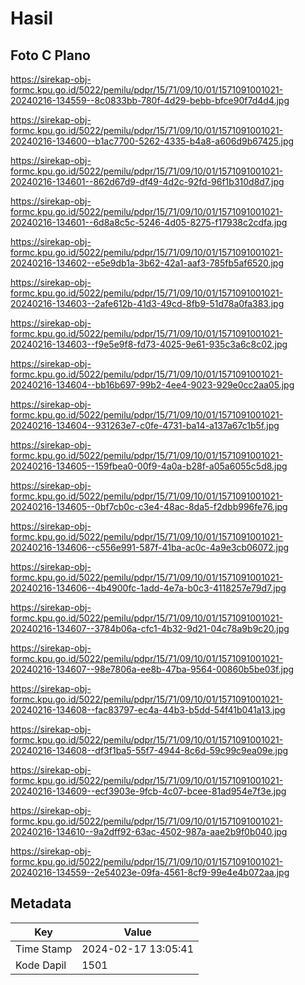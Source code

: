 # Hasil

## Foto C Plano

https://sirekap-obj-formc.kpu.go.id/5022/pemilu/pdpr/15/71/09/10/01/1571091001021-20240216-134559--8c0833bb-780f-4d29-bebb-bfce90f7d4d4.jpg

https://sirekap-obj-formc.kpu.go.id/5022/pemilu/pdpr/15/71/09/10/01/1571091001021-20240216-134600--b1ac7700-5262-4335-b4a8-a606d9b67425.jpg

https://sirekap-obj-formc.kpu.go.id/5022/pemilu/pdpr/15/71/09/10/01/1571091001021-20240216-134601--862d67d9-df49-4d2c-92fd-96f1b310d8d7.jpg

https://sirekap-obj-formc.kpu.go.id/5022/pemilu/pdpr/15/71/09/10/01/1571091001021-20240216-134601--6d8a8c5c-5246-4d05-8275-f17938c2cdfa.jpg

https://sirekap-obj-formc.kpu.go.id/5022/pemilu/pdpr/15/71/09/10/01/1571091001021-20240216-134602--e5e9db1a-3b62-42a1-aaf3-785fb5af6520.jpg

https://sirekap-obj-formc.kpu.go.id/5022/pemilu/pdpr/15/71/09/10/01/1571091001021-20240216-134603--2afe612b-41d3-49cd-8fb9-51d78a0fa383.jpg

https://sirekap-obj-formc.kpu.go.id/5022/pemilu/pdpr/15/71/09/10/01/1571091001021-20240216-134603--f9e5e9f8-fd73-4025-9e61-935c3a6c8c02.jpg

https://sirekap-obj-formc.kpu.go.id/5022/pemilu/pdpr/15/71/09/10/01/1571091001021-20240216-134604--bb16b697-99b2-4ee4-9023-929e0cc2aa05.jpg

https://sirekap-obj-formc.kpu.go.id/5022/pemilu/pdpr/15/71/09/10/01/1571091001021-20240216-134604--931263e7-c0fe-4731-ba14-a137a67c1b5f.jpg

https://sirekap-obj-formc.kpu.go.id/5022/pemilu/pdpr/15/71/09/10/01/1571091001021-20240216-134605--159fbea0-00f9-4a0a-b28f-a05a6055c5d8.jpg

https://sirekap-obj-formc.kpu.go.id/5022/pemilu/pdpr/15/71/09/10/01/1571091001021-20240216-134605--0bf7cb0c-c3e4-48ac-8da5-f2dbb996fe76.jpg

https://sirekap-obj-formc.kpu.go.id/5022/pemilu/pdpr/15/71/09/10/01/1571091001021-20240216-134606--c556e991-587f-41ba-ac0c-4a9e3cb06072.jpg

https://sirekap-obj-formc.kpu.go.id/5022/pemilu/pdpr/15/71/09/10/01/1571091001021-20240216-134606--4b4900fc-1add-4e7a-b0c3-4118257e79d7.jpg

https://sirekap-obj-formc.kpu.go.id/5022/pemilu/pdpr/15/71/09/10/01/1571091001021-20240216-134607--3784b06a-cfc1-4b32-9d21-04c78a9b9c20.jpg

https://sirekap-obj-formc.kpu.go.id/5022/pemilu/pdpr/15/71/09/10/01/1571091001021-20240216-134607--98e7806a-ee8b-47ba-9564-00860b5be03f.jpg

https://sirekap-obj-formc.kpu.go.id/5022/pemilu/pdpr/15/71/09/10/01/1571091001021-20240216-134608--fac83797-ec4a-44b3-b5dd-54f41b041a13.jpg

https://sirekap-obj-formc.kpu.go.id/5022/pemilu/pdpr/15/71/09/10/01/1571091001021-20240216-134608--df3f1ba5-55f7-4944-8c6d-59c99c9ea09e.jpg

https://sirekap-obj-formc.kpu.go.id/5022/pemilu/pdpr/15/71/09/10/01/1571091001021-20240216-134609--ecf3903e-9fcb-4c07-bcee-81ad954e7f3e.jpg

https://sirekap-obj-formc.kpu.go.id/5022/pemilu/pdpr/15/71/09/10/01/1571091001021-20240216-134610--9a2dff92-63ac-4502-987a-aae2b9f0b040.jpg

https://sirekap-obj-formc.kpu.go.id/5022/pemilu/pdpr/15/71/09/10/01/1571091001021-20240216-134559--2e54023e-09fa-4561-8cf9-99e4e4b072aa.jpg


## Metadata

| Key        | Value               |
| ---------- | ------------------- |
| Time Stamp | 2024-02-17 13:05:41 |
| Kode Dapil | 1501                |



